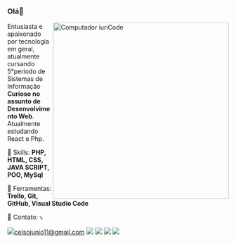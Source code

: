 ### Olá👋
<img src="https://raw.githubusercontent.com/MicaelliMedeiros/micaellimedeiros/master/image/computer-illustration.png" min-width="400px" max-width="400px" width="400px" align="right" alt="Computador iuriCode">

<p align="left"> 
  Entusiasta e apaixonado por tecnologia em geral, atualmente cursando 5°período de Sistemas de Informação <strong>Curioso no assunto de Desenvolvimento Web</strong>.<br>
  Atualmente estudando React e Php.
</p>

<p align="left">
  🦄 Skills: <strong>PHP, HTML, CSS, JAVA SCRIPT, POO, MySql </strong>
</p>

<p align="left">
  💼 Ferramentas: <strong>Trello, Git, GitHub, Visual Studio Code</strong>
</p>

<p align="left">
  💌 Contato: ⤵️
</p>

<p align="left">
  <a href="#" alt="Gmail">
  <img src="https://img.shields.io/badge/-Gmail-FF0000?style=flat-square&labelColor=FF0000&logo=gmail&logoColor=white&link=https://mail.google.com/mail/u/1/#inbox" />celsojunio11@gmail.com</a>

  <a href="#" alt="Linkedin">
  <img src="https://img.shields.io/badge/-Linkedin-0e76a8?style=flat-square&logo=Linkedin&logoColor=white&link=https://www.linkedin.com/in/celso-junio-003a55180/" /></a>

  <a href="#" alt="WhatsApp">
  <img src="https://img.shields.io/badge/-WhatsApp-25d366?style=flat-square&labelColor=25d366&logo=whatsapp&logoColor=white&link=https://api.whatsapp.com/send?phone=5534999365984&text=Ol%C3%A1%20Celso%20Junio!"/></a>

  <a href="#" alt="Facebook">
  <img src="https://img.shields.io/badge/-Facebook-3b5998?style=flat-square&labelColor=3b5998&logo=facebook&logoColor=white&link=https://www.facebook.com/celso.junio.14/"/></a>

  <a href="#" alt="Instagram">
  <img src="https://img.shields.io/badge/-Instagram-DF0174?style=flat-square&labelColor=DF0174&logo=instagram&logoColor=white&link=https://www.instagram.com/celsojunio11/?hl=pt-br"/></a>
</p>  
